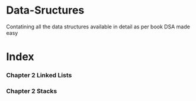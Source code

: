 # Data-Sructures
Contatining all the data structures available in detail as per book DSA made easy

# Index

### Chapter 2  Linked Lists

### Chapter 2 Stacks
